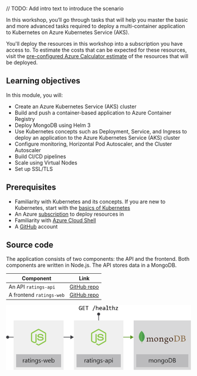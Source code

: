// TODO: Add intro text to introduce the scenario

In this workshop, you’ll go through tasks that will help you master the basic and more advanced tasks required to deploy a multi-container application to Kubernetes on Azure Kubernetes Service (AKS).

You'll deploy the resources in this workshop into a subscription you have access to. To estimate the costs that can be expected for these resources, visit the [pre-configured Azure Calculator estimate](https://aka.ms/aks-workshop-estimate?azure-portal=true) of the resources that will be deployed.

## Learning objectives

In this module, you will:

- Create an Azure Kubernetes Service (AKS) cluster
- Build and push a container-based application to Azure Container Registry
- Deploy MongoDB using Helm 3
- Use Kubernetes concepts such as Deployment, Service, and Ingress to deploy an application to the Azure Kubernetes Service (AKS) cluster
- Configure monitoring, Horizontal Pod Autoscaler, and the Cluster Autoscaler
- Build CI/CD pipelines
- Scale using Virtual Nodes
- Set up SSL/TLS

## Prerequisites

- Familiarity with Kubernetes and its concepts. If you are new to Kubernetes, start with the [basics of Kubernetes](https://azure.microsoft.com/topic/what-is-kubernetes/?azure-portal=true)
- An Azure [subscription](https://azure.microsoft.com/free/services/kubernetes-service/?azure-portal=true) to deploy resources in
- Familiarity with [Azure Cloud Shell](https://shell.azure.com?azure-portal=true)
- A [GitHub](https://github.com/join?azure-portal=true) account

## Source code

The application consists of two components: the API and the frontend. Both components are written in Node.js. The API stores data in a MongoDB.

| Component                | Link                                                                                                           |
|--------------------------|----------------------------------------------------------------------------------------------------------------|
| An API `ratings-api`     | [GitHub repo](https://github.com/MicrosoftDocs/mslearn-aks-workshop-ratings-api?azure-portal=true)             |
| A frontend `ratings-web` | [GitHub repo](https://github.com/MicrosoftDocs/mslearn-aks-workshop-ratings-web?azure-portal=true)             |

![Application diagram](../media/01-app-overview.svg)
